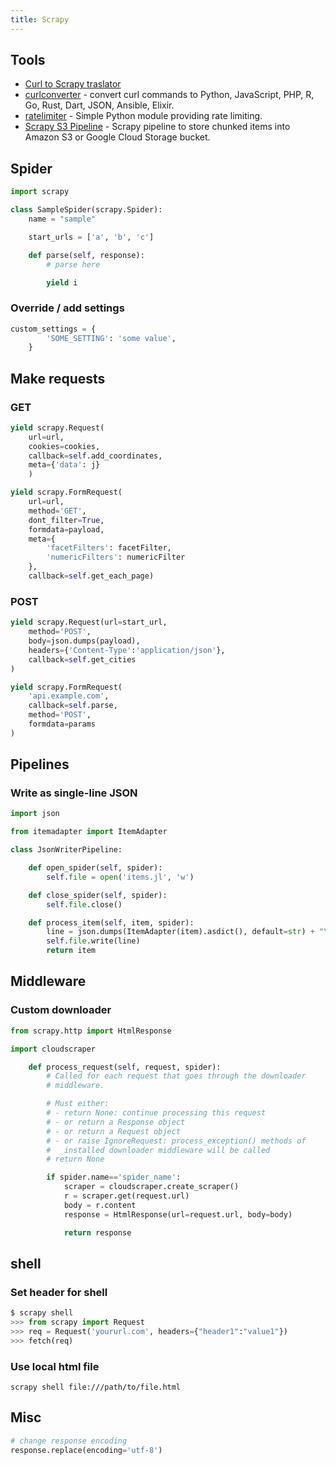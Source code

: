 ```yaml
---
title: Scrapy
---
```


## Tools

- [Curl to Scrapy traslator](https://michael-shub.github.io/curl2scrapy/)
- [curlconverter](https://curl.trillworks.com) - convert curl commands to Python, JavaScript, PHP, R, Go, Rust, Dart, JSON, Ansible, Elixir.
- [ratelimiter](https://github.com/RazerM/ratelimiter) - Simple Python module providing rate limiting.
- [Scrapy S3 Pipeline](https://github.com/orangain/scrapy-s3pipeline) - Scrapy pipeline to store chunked items into Amazon S3 or Google Cloud Storage bucket.

## Spider

```python
import scrapy

class SampleSpider(scrapy.Spider):
    name = "sample"

    start_urls = ['a', 'b', 'c']

    def parse(self, response):
        # parse here

        yield i
```

### Override / add settings

```python
custom_settings = {
        'SOME_SETTING': 'some value',
    }
```

## Make requests

### GET

```python
yield scrapy.Request(
    url=url,
    cookies=cookies,
    callback=self.add_coordinates,
    meta={'data': j}
    )
```

```python title="formdata"
yield scrapy.FormRequest(
    url=url,
    method='GET',
    dont_filter=True,
    formdata=payload,
    meta={
        'facetFilters': facetFilter,
        'numericFilters': numericFilter
    },
    callback=self.get_each_page)
```

### POST

```python
yield scrapy.Request(url=start_url,
    method='POST',
    body=json.dumps(payload),
    headers={'Content-Type':'application/json'},
    callback=self.get_cities
)
```

```python title="formdata"
yield scrapy.FormRequest(
    'api.example.com',
    callback=self.parse,
    method='POST',
    formdata=params
)
```

## Pipelines

### Write as single-line JSON

```python
import json

from itemadapter import ItemAdapter

class JsonWriterPipeline:

    def open_spider(self, spider):
        self.file = open('items.jl', 'w')

    def close_spider(self, spider):
        self.file.close()

    def process_item(self, item, spider):
        line = json.dumps(ItemAdapter(item).asdict(), default=str) + "\n"
        self.file.write(line)
        return item
```

## Middleware

### Custom downloader

```python title=middleware.py
from scrapy.http import HtmlResponse

import cloudscraper

    def process_request(self, request, spider):
        # Called for each request that goes through the downloader
        # middleware.

        # Must either:
        # - return None: continue processing this request
        # - or return a Response object
        # - or return a Request object
        # - or raise IgnoreRequest: process_exception() methods of
        #   installed downloader middleware will be called
        # return None

        if spider.name=='spider_name':
            scraper = cloudscraper.create_scraper()
            r = scraper.get(request.url)
            body = r.content
            response = HtmlResponse(url=request.url, body=body)

            return response
```

## shell

### Set header for shell

```python
$ scrapy shell
>>> from scrapy import Request
>>> req = Request('yoururl.com', headers={"header1":"value1"})
>>> fetch(req)
```

### Use local html file

```
scrapy shell file:///path/to/file.html
```

## Misc

```python
# change response encoding
response.replace(encoding='utf-8')
```
